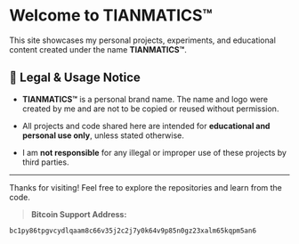 # Welcome to TIANMATICS™

This site showcases my personal projects, experiments, and educational content created under the name **TIANMATICS™**.

## 📄 Legal & Usage Notice

- **TIANMATICS™** is a personal brand name. The name and logo were created by me and are not to be copied or reused without permission.
- All projects and code shared here are intended for **educational and personal use only**, unless stated otherwise.

- I am **not responsible** for any illegal or improper use of these projects by third parties.

---

Thanks for visiting! Feel free to explore the repositories and learn from the code.

>**Bitcoin Support Address:** 

```
bc1py86tpgvcydlqaam8c66v35j2c2j7y0k64v9p85n0gz23xalm65kqpm5an6
```
